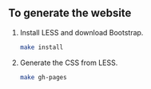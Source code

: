 ## To generate the website

1. Install LESS and download Bootstrap.

    ```bash
    make install
    ```

2. Generate the CSS from LESS.

    ```bash
    make gh-pages
    ```

